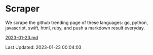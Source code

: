 # Scraper

We scrape the github trending page of these languages: go, python, javascript, swift, html, ruby, and push a markdown result everyday.

[2023-01-23.md](https://github.com/henson/Scraper/blob/master/2023-01-23.md)

Last Updated: 2023-01-23 00:04:03